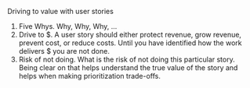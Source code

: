 Driving to value with user stories

1. Five Whys.  Why, Why, Why, ...
2. Drive to $.  A user story should either protect revenue, grow revenue, prevent cost, or reduce costs.  Until you have identified how the work delivers $ you are not done.
3. Risk of not doing.  What is the risk of not doing this particular story.  Being clear on that helps understand the true value of the story and helps when making prioritization trade-offs.
